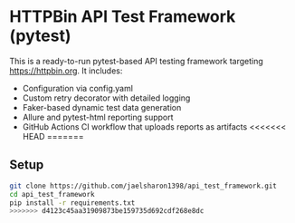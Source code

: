 # HTTPBin API Test Framework (pytest)

This is a ready-to-run pytest-based API testing framework targeting https://httpbin.org.
It includes:
- Configuration via config.yaml
- Custom retry decorator with detailed logging
- Faker-based dynamic test data generation
- Allure and pytest-html reporting support
- GitHub Actions CI workflow that uploads reports as artifacts
<<<<<<< HEAD
=======

## Setup
```bash
git clone https://github.com/jaelsharon1398/api_test_framework.git
cd api_test_framework
pip install -r requirements.txt
>>>>>>> d4123c45aa31909873be159735d692cdf268e8dc

